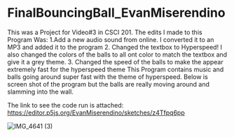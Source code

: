 # FinalBouncingBall_EvanMiserendino
This was a Project for Video#3 in CSCI 201. The edits I made to this Program Was:
1.Add a new audio sound from online. I converted it to an MP3 and added it to the program
2. Changed the textbox to Hyperspeed! I also changed the colors of the balls to all ont color to match the textbox and give it a grey theme. 
3. Changed the speed of the balls to make the appear extremely fast for the hyperspeed theme
This Program contains music and balls going around super fast with the theme of hyperspeed. Below is screen shot of the program but the balls are really moving around and slamming into the wall. 

The link to see the code run is attached: https://editor.p5js.org/EvanMiserendino/sketches/z4Tfpq6pp


![IMG_4641 (3)](https://user-images.githubusercontent.com/120612604/207770088-9eaa6af8-26a8-447d-af2f-ba36d49254cb.jpg)
